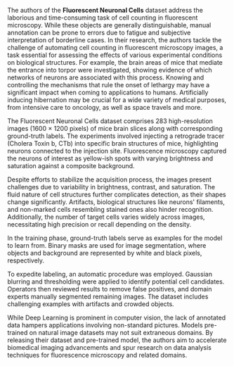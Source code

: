 The authors of the **Fluorescent Neuronal Cells** dataset address the laborious and time-consuming task of cell counting in fluorescent microscopy. While these objects are generally distinguishable, manual annotation can be prone to errors due to fatigue and subjective interpretation of borderline cases. In their research, the authors tackle the challenge of automating cell counting in fluorescent microscopy images, a task essential for assessing the effects of various experimental conditions on biological structures. For example, the brain areas of mice that mediate the entrance into torpor were investigated, showing evidence of which networks of neurons are associated with this process. Knowing and controlling the mechanisms that rule the onset of lethargy may have a significant impact when coming to applications to humans. Artificially inducing hibernation may be crucial for a wide variety of medical purposes, from intensive care to oncology, as well as space travels and more.

The Fluorescent Neuronal Cells dataset comprises 283 high-resolution images (1600 × 1200 pixels) of mice brain slices along with corresponding ground-truth labels. The experiments involved injecting a retrograde tracer (Cholera Toxin b, CTb) into specific brain structures of mice, highlighting neurons connected to the injection site. Fluorescence microscopy captured the neurons of interest as yellow-ish spots with varying brightness and saturation against a composite background.

Despite efforts to stabilize the acquisition process, the images present challenges due to variability in brightness, contrast, and saturation. The fluid nature of cell structures further complicates detection, as their shapes change significantly. Artifacts, biological structures like neurons' filaments, and non-marked cells resembling stained ones also hinder recognition. Additionally, the number of target cells varies widely across images, necessitating high precision or recall depending on the density.

In the training phase, ground-truth labels serve as examples for the model to learn from. Binary masks are used for image segmentation, where objects and background are represented by white and black pixels, respectively.

To expedite labeling, an automatic procedure was employed. Gaussian blurring and thresholding were applied to identify potential cell candidates. Operators then reviewed results to remove false positives, and domain experts manually segmented remaining images. The dataset includes challenging examples with artifacts and crowded objects.

While Deep Learning is prominent in computer vision, the lack of annotated data hampers applications involving non-standard pictures. Models pre-trained on natural image datasets may not suit extraneous domains. By releasing their dataset and pre-trained model, the authors aim to accelerate biomedical imaging advancements and spur research on data analysis techniques for fluorescence microscopy and related domains.
